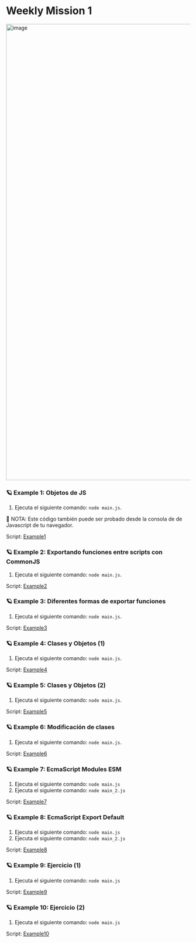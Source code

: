 # Weekly Mission 1
<img width="1244" alt="image" src="https://user-images.githubusercontent.com/17634377/161413194-a3f91d2f-a6cd-4edd-9382-8ffd65d8ed7c.png">

### 🪐 Example 1: Objetos de JS 
1. Ejecuta el siguiente comando: `node main.js`.

🎯 NOTA: Este código también puede ser probado desde la consola de de Javascript de tu navegador.

Script: [Example1](https://github.com/DanielaBeltranCruz/Playbook-Node.js/tree/main/weekly_mission_1/example1/ "Example 1")

### 🪐 Example 2: Exportando funciones entre scripts con CommonJS
1. Ejecuta el siguiente comando: `node main.js`.

Script: [Example2](https://github.com/DanielaBeltranCruz/Playbook-Node.js/tree/main/weekly_mission_1/example2/ "Example 2")

### 🪐 Example 3: Diferentes formas de exportar funciones
1. Ejecuta el siguiente comando: `node main.js`.

Script: [Example3](https://github.com/DanielaBeltranCruz/Playbook-Node.js/tree/main/weekly_mission_1/example3/ "Example 3")

### 🪐 Example 4: Clases y Objetos (1)
1. Ejecuta el siguiente comando: `node main.js`.

Script: [Example4](https://github.com/DanielaBeltranCruz/Playbook-Node.js/tree/main/weekly_mission_1/example4/ "Example 4")

### 🪐 Example 5: Clases y Objetos (2)
1. Ejecuta el siguiente comando: `node main.js`.

Script: [Example5](https://github.com/DanielaBeltranCruz/Playbook-Node.js/tree/main/weekly_mission_1/example5/ "Example 5")

### 🪐 Example 6: Modificación de clases
1. Ejecuta el siguiente comando: `node main.js`.

Script: [Example6](https://github.com/DanielaBeltranCruz/Playbook-Node.js/tree/main/weekly_mission_1/example6/ "Example 6")

### 🪐 Example 7: EcmaScript Modules ESM
1. Ejecuta el siguiente comando: `node main.js`
2. Ejecuta el siguiente comando: `node main_2.js`

Script: [Example7](https://github.com/DanielaBeltranCruz/Playbook-Node.js/tree/main/weekly_mission_1/example7/ "Example 7")

### 🪐 Example 8: EcmaScript Export Default
1. Ejecuta el siguiente comando: `node main.js`
2. Ejecuta el siguiente comando: `node main_2.js`

Script: [Example8](https://github.com/DanielaBeltranCruz/Playbook-Node.js/tree/main/weekly_mission_1/example8/ "Example 8")

### 🪐 Example 9: Ejercicio (1)
1. Ejecuta el siguiente comando: `node main.js`

Script: [Example9](https://github.com/DanielaBeltranCruz/Playbook-Node.js/tree/main/weekly_mission_1/example9/ "Example 9")

### 🪐 Example 10: Ejercicio (2)
1. Ejecuta el siguiente comando: `node main.js`

Script: [Example10](https://github.com/DanielaBeltranCruz/Playbook-Node.js/tree/main/weekly_mission_1/example10/ "Example 10")


